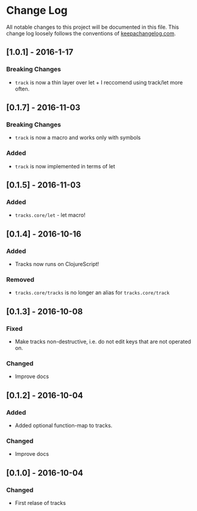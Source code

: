 # Change Log
All notable changes to this project will be documented in this file. This change log loosely follows the conventions of [keepachangelog.com](http://keepachangelog.com/).

## [1.0.1] - 2016-1-17
### Breaking Changes
- `track` is now a thin layer over let + I reccomend using track/let more often.

## [0.1.7] - 2016-11-03
### Breaking Changes
- `track` is now a macro and works only with symbols
### Added
- `track` is now implemented in terms of let


## [0.1.5] - 2016-11-03
### Added
- `tracks.core/let` - let macro!

## [0.1.4] - 2016-10-16
### Added
- Tracks now runs on ClojureScript!
### Removed
- `tracks.core/tracks` is no longer an alias for `tracks.core/track`

## [0.1.3] - 2016-10-08
### Fixed
- Make tracks non-destructive, i.e. do not edit keys that are not operated on.
### Changed
- Improve docs

## [0.1.2] - 2016-10-04
### Added
- Added optional function-map to tracks.
### Changed
- Improve docs


## [0.1.0] - 2016-10-04
### Changed
- First relase of tracks
